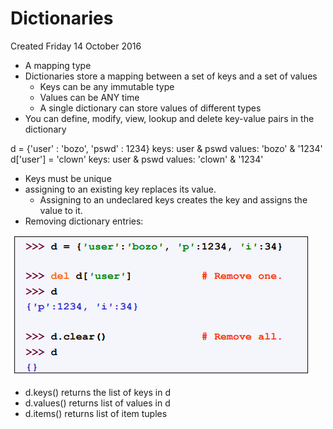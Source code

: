 # Dictionaries
Created Friday 14 October 2016


* A mapping type
* Dictionaries store a mapping between a set of keys and a set of values
	* Keys can be any immutable type
	* Values can be ANY time
	* A single dictionary can store values of different types
* You can define, modify, view, lookup and delete key-value pairs in the dictionary

d = {'user' : 'bozo', 'pswd' : 1234}
keys: user & pswd
values: 'bozo' & '1234'
d['user'] = 'clown'
keys: user & pswd
values: 'clown' & '1234'

* Keys must be unique
* assigning to an existing key replaces its value.
	* Assigning to an undeclared keys creates the key and assigns the value to it.
* Removing dictionary entries:

![](./Dictionaries/pasted_image.png)

* d.keys() returns the list of keys in d
* d.values() returns list of values in d
* d.items() returns list of item tuples


